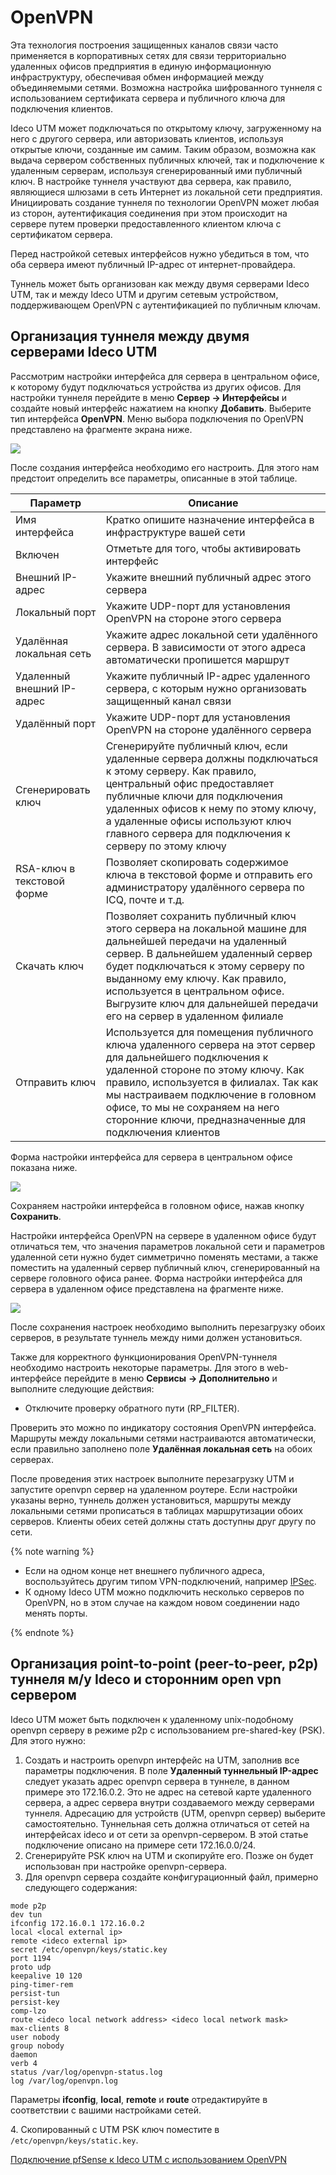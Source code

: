 # OpenVPN

Эта технология построения защищенных каналов связи часто применяется в корпоративных сетях для связи территориально удаленных офисов предприятия в единую информационную инфраструктуру, обеспечивая обмен информацией между объединяемыми сетями. Возможна настройка шифрованного туннеля с использованием сертификата сервера и публичного ключа для подключения клиентов.

Ideco UTM может подключаться по открытому ключу, загруженному на него с другого сервера, или авторизовать клиентов, используя открытые ключи, созданные им самим. Таким образом, возможна как выдача сервером собственных публичных ключей, так и подключение к удаленным серверам, используя сгенерированный ими публичный ключ. В настройке туннеля участвуют два сервера, как правило, являющиеся шлюзами в сеть Интернет из локальной сети предприятия. Инициировать создание туннеля по технологии OpenVPN может любая из сторон, аутентификация соединения при этом происходит на сервере путем проверки предоставленного клиентом ключа с сертификатом сервера.

Перед настройкой сетевых интерфейсов нужно убедиться в том, что оба сервера имеют публичный IP-адрес от интернет-провайдера.

Туннель может быть организован как между двумя серверами Ideco UTM, так и между Ideco UTM и другим сетевым устройством, поддерживающем OpenVPN с аутентификацией по публичным ключам.

## Организация туннеля между двумя серверами Ideco UTM

Рассмотрим настройки интерфейса для сервера в центральном офисе, к которому будут подключаться устройства из других офисов. Для настройки туннеля перейдите в меню **Сервер -> Интерфейсы** и создайте новый интерфейс нажатием на кнопку **Добавить**. Выберите тип интерфейса **OpenVPN**. Меню выбора подключения по OpenVPN представлено на фрагменте экрана ниже.

![](../../../attachments/1278087/12025890.jpg)

После создания интерфейса необходимо его настроить. Для этого нам предстоит определить все параметры, описанные в этой таблице.

| Параметр                   | Описание                                                                                                                                                                                                                                                                                                                           |
| -------------------------- | ---------------------------------------------------------------------------------------------------------------------------------------------------------------------------------------------------------------------------------------------------------------------------------------------------------------------------------- |
| Имя интерфейса             | Кратко опишите назначение интерфейса в инфраструктуре вашей сети                                                                                                                                                                                                                                                                   |
| Включен                    |  Отметьте для того, чтобы активировать интерфейс                                                                                                                                                                                                                                                                                   |
| Внешний IP-адрес           | Укажите внешний публичный адрес этого сервера                                                                                                                                                                                                                                                                                      |
| Локальный порт             | Укажите UDP-порт для установления OpenVPN на стороне этого сервера                                                                                                                                                                                                                                                                 |
| Удалённая локальная сеть   | Укажите адрес локальной сети удалённого сервера. В зависимости от этого адреса автоматически пропишется маршрут                                                                                                                                                                                                                    |
| Удаленный внешний IP-адрес | Укажите публичный IP-адрес удаленного сервера, с которым нужно организовать защищенный канал связи                                                                                                                                                                                                                                 |
| Удалённый порт             | Укажите UDP-порт для установления OpenVPN на стороне удалённого сервера                                                                                                                                                                                                                                                            |
| Сгенерировать ключ         | Сгенерируйте публичный ключ, если удаленные сервера должны подключаться к этому серверу. Как правило, центральный офис предоставляет публичные ключи для подключения удаленных офисов к нему по этому ключу, а удаленные офисы используют ключ главного сервера для подключения к серверу по этому ключу                           |
| RSA-ключ в текстовой форме | Позволяет скопировать содержимое ключа в текстовой форме и отправить его администратору удалённого сервера по ICQ, почте и т.д.                                                                                                                                                                                                    |
| Скачать ключ               | Позволяет сохранить публичный ключ этого сервера на локальной машине для дальнейшей передачи на удаленный сервер. В дальнейшем удаленный сервер будет подключаться к этому серверу по выданному ему ключу. Как правило, используется в центральном офисе. Выгрузите ключ для дальнейшей передачи его на сервер в удаленном филиале |
| Отправить ключ             | Используется для помещения публичного ключа удаленного сервера на этот сервер для дальнейшего подключения к удаленной стороне по этому ключу. Как правило, используется в филиалах. Так как мы настраиваем подключение в головном офисе, то мы не сохраняем на него сторонние ключи, предназначенные для подключения клиентов      |

Форма настройки интерфейса для сервера в центральном офисе показана ниже.

![](../../../../_images/vpn-7-9-.png)

Сохраняем настройки интерфейса в головном офисе, нажав кнопку **Сохранить**.

Настройки интерфейса OpenVPN на сервере в удаленном офисе будут отличаться тем, что значения параметров локальной сети и параметров удаленной сети нужно будет симметрично поменять местами, а также поместить на удаленный сервер публичный ключ, сгенерированный на сервере головного офиса ранее. Форма настройки интерфейса для сервера в удаленном офисе представлена на фрагменте ниже.

![](../../../attachments/1278087/5832803.png)

После сохранения настроек необходимо выполнить перезагрузку обоих серверов, в результате туннель между ними должен установиться.

Также для корректного функционирования OpenVPN-туннеля необходимо настроить некоторые параметры. Для этого в web-интерфейсе перейдите в меню **Сервисы** **-> Дополнительно** и выполните следующие действия:

* Отключите проверку обратного пути (RP\_FILTER).

Проверить это можно по индикатору состояния OpenVPN интерфейса. Маршруты между локальными сетями настраиваются автоматически, если правильно заполнено поле **Удалённая локальная сеть** на обоих серверах.

После проведения этих настроек выполните перезагрузку UTM и запустите openvpn сервер на удаленном роутере. Если настройки указаны верно, туннель должен установиться, маршруты между локальными сетями прописаться в таблицах маршрутизации обоих серверов. Клиенты обеих сетей должны стать доступны друг другу по сети.

{% note warning %}

* Если на одном конце нет внешнего публичного адреса, воспользуйтесь другим типом VPN-подключений, например [IPSec](ipsec/).&#x20;
* К одному Ideco UTM можно подключить несколько серверов по OpenVPN, но в этом случае на каждом новом соединении надо менять порты.

{% endnote %}

## Организация point-to-point (peer-to-peer, p2p) туннеля м/у Ideco и сторонним open vpn сервером

Ideco UTM может быть подключен к удаленному unix-подобному openvpn серверу в режиме p2p с использованием pre-shared-key (PSK). Для этого нужно:

1. Создать и настроить openvpn интерфейс на UTM, заполнив все параметры подключения. В поле **Удаленный туннельный IP-адрес** следует указать адрес openvpn сервера в туннеле, в данном примере это 172.16.0.2. Это не адрес на сетевой карте удаленного сервера, а адрес сервера внутри создаваемого между серверами туннеля. Адресацию для устройств (UTM, openvpn сервер) выберите самостоятельно. Туннельная сеть должна отличаться от сетей на интерфейсах ideco и от сети за openvpn-сервером. В этой статье подключение описано на примере сети 172.16.0.0/24.
2. Сгенерируйте PSK ключ на UTM и скопируйте его. Позже он будет использован при настройке openvpn-сервера.
3. Для openvpn сервера создайте конфигурационный файл, примерно следующего содержания:

```
mode p2p
dev tun
ifconfig 172.16.0.1 172.16.0.2
local <local external ip>
remote <ideco external ip>
secret /etc/openvpn/keys/static.key
port 1194
proto udp
keepalive 10 120
ping-timer-rem
persist-tun
persist-key
comp-lzo
route <ideco local network address> <ideco local network mask>
max-clients 8
user nobody
group nobody
daemon
verb 4
status /var/log/openvpn-status.log
log /var/log/openvpn.log
```

Параметры **ifconfig**, **local**, **remote** и **route** отредактируйте в соответствии с вашими настройками сетей.

4\. Скопированный с UTM PSK ключ поместите в `/etc/openvpn/keys/static.key`.

[Подключение pfSense к Ideco UTM с использованием OpenVPN](openvpn-connection-pfsense-to-utm.md)
